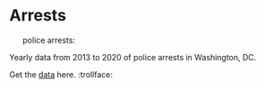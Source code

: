 # Arrests

<ul> police arrests:</ul>

Yearly data from 2013 to 2020 of police arrests in Washington, DC.

Get the [data](https://raw.githubusercontent.com/NicJC/arrests/master/Arrests.csv) here. :trollface:
